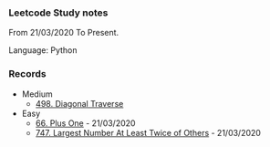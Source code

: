 ### Leetcode Study notes

From 21/03/2020 To Present.

Language: Python

### Records
* Medium
    * [498. Diagonal Traverse](Problems/Easy/498.%Diagonal%Traverse.md)
* Easy
    * [66. Plus One](Problems/Easy/66.%Plus%One.md) - 21/03/2020
    * [747. Largest Number At Least Twice of Others](Problems/Easy/747.%20Largest%20Number%20At%20Least%20Twice%20of%20Others.md) - 21/03/2020
